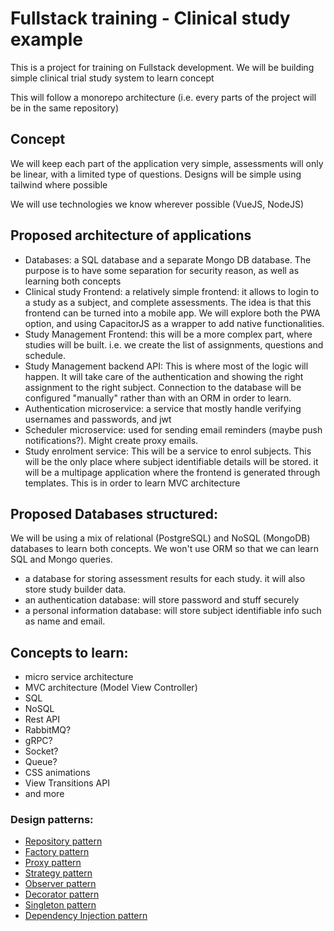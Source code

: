# Fullstack training - Clinical study example
This is a project for training on Fullstack development. We will be building simple clinical trial study system to learn concept

This will follow a monorepo architecture (i.e. every parts of the project will be in the same repository)

## Concept
We will keep each part of the application very simple, assessments will only be linear, with a limited type of questions. Designs will be simple using tailwind where possible

We will use technologies we know wherever possible (VueJS, NodeJS)

## Proposed architecture of applications

- Databases: a SQL database and a separate Mongo DB database. The purpose is to have some separation for security reason, as well as learning both concepts
- Clinical study Frontend: a relatively simple frontend: it allows to login to a study as a subject, and complete assessments. The idea is that this frontend can be turned into a mobile app. We will explore both the PWA option, and using CapacitorJS as a wrapper to add native functionalities.
- Study Management Frontend: this will be a more complex part, where studies will be built. i.e. we create the list of assignments, questions and schedule.
- Study Management backend API: This is where most of the logic will happen. It will take care of the authentication and showing the right assignment to the right subject. Connection to the database will be configured "manually" rather than with an ORM in order to learn.
- Authentication microservice: a service that mostly handle verifying usernames and passwords, and jwt
- Scheduler microservice: used for sending email reminders (maybe push notifications?). Might create proxy emails.
- Study enrolment service: This will be a service to enrol subjects. This will be the only place where subject identifiable details will be stored. it will be a multipage application where the frontend is generated through templates. This is in order to learn MVC architecture


## Proposed Databases structured:

We will be using a mix of relational (PostgreSQL) and NoSQL (MongoDB) databases to learn both concepts. We won't use ORM so that we can learn SQL and Mongo queries.

- a database for storing assessment results for each study. it will also store study builder data.
- an authentication database: will store password and stuff securely
- a personal information database: will store subject identifiable info such as name and email.


## Concepts to learn:

- micro service architecture
- MVC architecture (Model View Controller)
- SQL
- NoSQL
- Rest API
- RabbitMQ?
- gRPC?
- Socket?
- Queue?
- CSS animations
- View Transitions API
- and more

### Design patterns:
- [Repository pattern](https://medium.com/@pererikbergman/repository-design-pattern-e28c0f3e4a30)
- [Factory pattern]()
- [Proxy pattern]()
- [Strategy pattern]()
- [Observer pattern]()
- [Decorator pattern]()
- [Singleton pattern]()
- [Dependency Injection pattern]()

